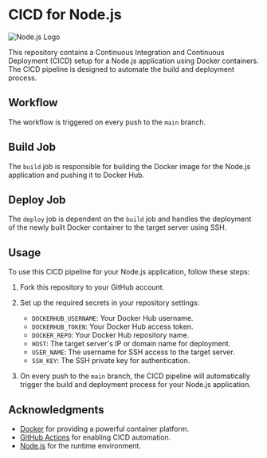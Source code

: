 # CICD for Node.js

![Node.js Logo]([nodejs-logo.png](http://nodejs.org/images/logos/nodejs.png)) <!-- Replace "nodejs-logo.png" with your logo if desired -->

This repository contains a Continuous Integration and Continuous Deployment (CICD) setup for a Node.js application using Docker containers. The CICD pipeline is designed to automate the build and deployment process.

## Workflow

The workflow is triggered on every push to the `main` branch.

## Build Job

The `build` job is responsible for building the Docker image for the Node.js application and pushing it to Docker Hub.

## Deploy Job

The `deploy` job is dependent on the `build` job and handles the deployment of the newly built Docker container to the target server using SSH.

## Usage

To use this CICD pipeline for your Node.js application, follow these steps:

1. Fork this repository to your GitHub account.

2. Set up the required secrets in your repository settings:
   - `DOCKERHUB_USERNAME`: Your Docker Hub username.
   - `DOCKERHUB_TOKEN`: Your Docker Hub access token.
   - `DOCKER_REPO`: Your Docker Hub repository name.
   - `HOST`: The target server's IP or domain name for deployment.
   - `USER_NAME`: The username for SSH access to the target server.
   - `SSH_KEY`: The SSH private key for authentication.

3. On every push to the `main` branch, the CICD pipeline will automatically trigger the build and deployment process for your Node.js application.



## Acknowledgments

- [Docker](https://www.docker.com/) for providing a powerful container platform.
- [GitHub Actions](https://github.com/features/actions) for enabling CICD automation.
- [Node.js](https://nodejs.org/) for the runtime environment.

